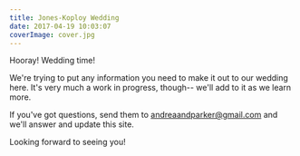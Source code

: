 ```yaml
---
title: Jones-Koploy Wedding
date: 2017-04-19 10:03:07
coverImage: cover.jpg
---
```


Hooray!  Wedding time!

We're trying to put any information you need to make it out to our wedding here.  It's very much a work in progress, though-- we'll add to it as we learn more.

If you've got questions, send them to <a href="mailto:andreaandparker@gmail.com">andreaandparker@gmail.com</a> and we'll answer and update this site.

Looking forward to seeing you!